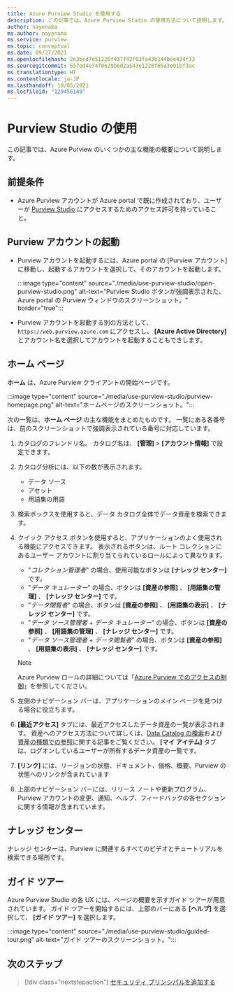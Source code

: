 ```yaml
---
title: Azure Purview Studio を使用する
description: この記事では、Azure Purview Studio の使用方法について説明します。
author: nayenama
ms.author: nayenama
ms.service: purview
ms.topic: conceptual
ms.date: 09/27/2021
ms.openlocfilehash: 2e3bcd7e51226f437f42f03fa43b144bee434f33
ms.sourcegitcommit: 557ed4e74f0629b6d2a543e1228f65a3e01bf3ac
ms.translationtype: HT
ms.contentlocale: ja-JP
ms.lasthandoff: 10/05/2021
ms.locfileid: "129456140"
---
```

# <a name="use-purview-studio"></a>Purview Studio の使用

この記事では、Azure Purview のいくつかの主な機能の概要について説明します。

## <a name="prerequisites"></a>前提条件

* Azure Purview アカウントが Azure portal で既に作成されており、ユーザーが [Purview Studio](https://web.purview.azure.com/resource/) にアクセスするためのアクセス許可を持っていること。

## <a name="launch-purview-account"></a>Purview アカウントの起動

* Purview アカウントを起動するには、Azure portal の [Purview アカウント] に移動し、起動するアカウントを選択して、そのアカウントを起動します。

  :::image type="content" source="./media/use-purview-studio/open-purview-studio.png" alt-text="Purview Studio ボタンが強調表示された、Azure portal の Purview ウィンドウのスクリーンショット。" border="true":::

* Purview アカウントを起動する別の方法として、`https://web.purview.azure.com` にアクセスし、 **[Azure Active Directory]** とアカウント名を選択してアカウントを起動することもできします。

## <a name="home-page"></a>ホーム ページ

**ホーム** は、Azure Purview クライアントの開始ページです。

:::image type="content" source="./media/use-purview-studio/purview-homepage.png" alt-text="ホームページのスクリーンショット。":::

次の一覧は、**ホーム ページ** の主な機能をまとめたものです。 一覧にある各番号は、前のスクリーンショットで強調表示されている番号に対応しています。

1. カタログのフレンドリ名。 カタログ名は、 **[管理]**  >  **[アカウント情報]** で設定できます。

2. カタログ分析には、以下の数が表示されます。

   * データ ソース
   * アセット
   * 用語集の用語

3. 検索ボックスを使用すると、データ カタログ全体でデータ資産を検索できます。

4. クイック アクセス ボタンを使用すると、アプリケーションのよく使用される機能にアクセスできます。 表示されるボタンは、ルート コレクションにあるユーザー アカウントに割り当てられているロールによって異なります。

   * "*コレクション管理者*" の場合、使用可能なボタンは **[ナレッジ センター]** です。
   * "*データ キュレーター*" の場合、ボタンは **[資産の参照]** 、 **[用語集の管理]** 、 **[ナレッジ センター]** です。
   * "*データ閲覧者*" の場合、ボタンは **[資産の参照]** 、 **[用語集の表示]** 、 **[ナレッジ センター]** です。
   * "*データ ソース管理者* + *データ キュレーター*" の場合、ボタンは **[資産の参照]** 、 **[用語集の管理]** 、 **[ナレッジ センター]** です。
   * "*データ ソース管理者* + *データ閲覧者*" の場合、ボタンは **[資産の参照]** 、 **[用語集の表示]** 、 **[ナレッジ センター]** です。
  
   > [!NOTE]
   > Azure Purview ロールの詳細については「[Azure Purview でのアクセスの制御](catalog-permissions.md)」を参照してください。

5. 左側のナビゲーション バーは、アプリケーションのメイン ページを見つける場合に役立ちます。   
6. **[最近アクセス]** タブには、最近アクセスしたデータ資産の一覧が表示されます。 資産へのアクセス方法について詳しくは、[Data Catalog の検索](how-to-search-catalog.md)および[資産の種類での参照](how-to-browse-catalog.md)に関する記事をご覧ください。  **[マイ アイテム]** タブは、ログオンしているユーザーが所有するデータ資産の一覧です。
7. **[リンク]** には、リージョンの状態、ドキュメント、価格、概要、Purview の状態へのリンクが含まれています
8. 上部のナビゲーション バーには、リリース ノートや更新プログラム、Purview アカウントの変更、通知、ヘルプ、フィードバックの各セクションに関する情報が含まれています。

## <a name="knowledge-center"></a>ナレッジ センター

ナレッジ センターは、Purview に関連するすべてのビデオとチュートリアルを検索できる場所です。

## <a name="guided-tours"></a>ガイド ツアー

Azure Purview Studio の各 UX には、ページの概要を示すガイド ツアーが用意されています。 ガイド ツアーを開始するには、上部のバーにある **[ヘルプ]** を選択して、 **[ガイド ツアー]** を選択します。

:::image type="content" source="./media/use-purview-studio/guided-tour.png" alt-text="ガイド ツアーのスクリーンショット。":::

## <a name="next-steps"></a>次のステップ

> [!div class="nextstepaction"]
> [セキュリティ プリンシパルを追加する](tutorial-scan-data.md)
